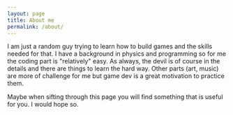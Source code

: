 ```yaml
---
layout: page
title: About me
permalink: /about/
---
```


I am just a random guy trying to learn how to build games and the skills needed for that. I have a background in physics and programming so for me the coding part is "relatively" easy. As always, the devil is of course in the details and there are things to learn the hard way. Other parts (art, music) are more of challenge for me but game dev is a great motivation to practice them. 

Maybe when sifting through this page you will find something that is useful for you. I would hope so.
